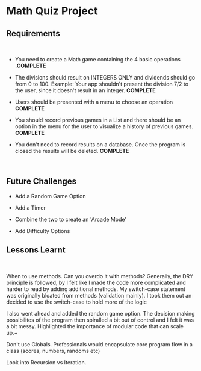 # Math Quiz Project

## Requirements
<br>

- You need to create a Math game containing the 4 basic operations .<strong>COMPLETE</strong>

- The divisions should result on INTEGERS ONLY and dividends should go from 0 to 100. Example: Your app shouldn't present the division 7/2 to the user, since it doesn't result in an integer. <strong>COMPLETE</strong>

- Users should be presented with a menu to choose an operation <strong>COMPLETE</strong>

- You should record previous games in a List and there should be an option in the menu for the user to visualize a history of previous games. <strong>COMPLETE</strong>

- You don't need to record results on a database. Once the program is closed the results will be deleted. <strong>COMPLETE</strong>

<br>

## Future Challenges

- Add a Random Game Option

- Add a Timer 

- Combine the two to create an 'Arcade Mode'

- Add Difficulty Options

## Lessons Learnt
<br>

<p> When to use methods. Can you overdo it with methods? Generally, the DRY principle is followed, by I felt like I made the code more complicated and harder to read by adding additional methods. My switch-case statement was originally bloated from methods (validation mainly). I took them out an decided to use the switch-case to hold more of the logic

<p> I also went ahead and added the random game option. The decision making possibilites of the program then spiralled a bit out of control and I felt it was a bit messy. Highlighted the importance of modular code that can scale up.+

<p> Don't use Globals. Professionals would encapsulate core program flow in a class (scores, numbers, randoms etc)

<p> Look into Recursion vs Iteration. 